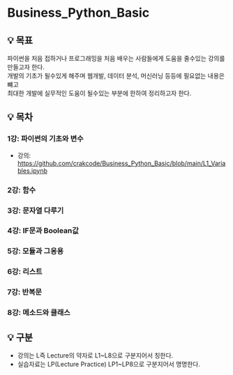 # Business_Python_Basic
## 💡 목표

파이썬을 처음 접하거나 프로그래밍을 처음 배우는 사람들에게 도움을 줄수있는 강의를 만들고자 한다. </br> 
개발의 기초가 될수있게 해주며 웹개발, 데이터 분석, 머신러닝 등등에 필요없는 내용은 뺴고 </br> 
최대한 개발에 실무적인 도움이 될수있는 부분에 한하여 정리하고자 한다. 

## 💡 목차

### 1강: 파이썬의 기초와 변수
- 강의: https://github.com/crakcode/Business_Python_Basic/blob/main/L1_Variables.ipynb

### 2강: 함수

### 3강: 문자열 다루기

### 4강: IF문과 Boolean값

### 5강: 모듈과 그응용

### 6강: 리스트

### 7강: 반복문

### 8강: 메소드와 클래스

## 💡 구분

- 강의는 L즉 Lecture의 약자로 L1~L8으로 구분지어서 칭한다.
- 실습자료는 LP(Lecture Practice) LP1~LP8으로 구분지어서 명명한다.

